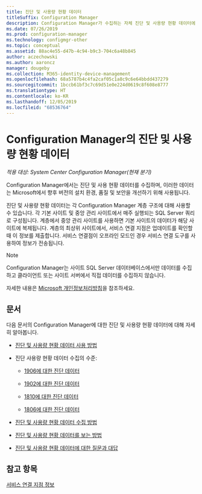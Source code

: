 ```yaml
---
title: 진단 및 사용량 현황 데이터
titleSuffix: Configuration Manager
description: Configuration Manager가 수집하는 자체 진단 및 사용량 현황 데이터에 대해 알아봅니다.
ms.date: 07/26/2019
ms.prod: configuration-manager
ms.technology: configmgr-other
ms.topic: conceptual
ms.assetid: 88ac4e55-d47b-4c94-b9c3-704c6a48b845
author: aczechowski
ms.author: aaroncz
manager: dougeby
ms.collection: M365-identity-device-management
ms.openlocfilehash: 68a5787b4c4fa2caf05c1a8c9c6e64bbdd437279
ms.sourcegitcommit: 1bccb61bf3c7c69d51e0e224d0619c8f608e8777
ms.translationtype: HT
ms.contentlocale: ko-KR
ms.lasthandoff: 12/05/2019
ms.locfileid: "68536764"
---
```

# <a name="diagnostics-and-usage-data-for-configuration-manager"></a>Configuration Manager의 진단 및 사용량 현황 데이터

*적용 대상: System Center Configuration Manager(현재 분기)*

Configuration Manager에서는 진단 및 사용 현황 데이터를 수집하며, 이러한 데이터는 Microsoft에서 향후 버전의 설치 환경, 품질 및 보안을 개선하기 위해 사용됩니다.  

진단 및 사용량 현황 데이터는 각 Configuration Manager 계층 구조에 대해 사용할 수 있습니다. 각 기본 사이트 및 중앙 관리 사이트에서 매주 실행되는 SQL Server 쿼리로 구성됩니다. 계층에서 중앙 관리 사이트를 사용하면 기본 사이트의 데이터가 해당 사이트에 복제됩니다. 계층의 최상위 사이트에서, 서비스 연결 지점은 업데이트를 확인할 때 이 정보를 제출합니다. 서비스 연결점이 오프라인 모드인 경우 서비스 연결 도구를 사용하여 정보가 전송됩니다.  

> [!NOTE]  
> Configuration Manager는 사이트 SQL Server 데이터베이스에서만 데이터를 수집하고 클라이언트 또는 사이트 서버에서 직접 데이터를 수집하지 않습니다.  

자세한 내용은 [Microsoft 개인정보처리방침](https://go.microsoft.com/fwlink/?LinkID=626527)을 참조하세요.  

## <a name="articles"></a>문서

다음 문서의 Configuration Manager에 대한 진단 및 사용량 현황 데이터에 대해 자세히 알아봅니다.  

- [진단 및 사용량 현황 데이터 사용 방법](/sccm/core/plan-design/diagnostics/how-diagnostics-and-usage-data-is-used)  

- 진단 사용량 현황 데이터 수집의 수준:

    - [1906에 대한 진단 데이터](/sccm/core/plan-design/diagnostics/levels-of-diagnostic-usage-data-collection-1906)  

    - [1902에 대한 진단 데이터](/sccm/core/plan-design/diagnostics/levels-of-diagnostic-usage-data-collection-1902)  

    - [1810에 대한 진단 데이터](/sccm/core/plan-design/diagnostics/levels-of-diagnostic-usage-data-collection-1810)  

    - [1806에 대한 진단 데이터](/sccm/core/plan-design/diagnostics/levels-of-diagnostic-usage-data-collection-1806)  

- [진단 및 사용량 현황 데이터 수집 방법](/sccm/core/plan-design/diagnostics/how-diagnostics-and-usage-data-is-collected)  

- [진단 및 사용량 현황 데이터를 보는 방법](/sccm/core/plan-design/diagnostics/view-diagnostics-and-usage-data)  

- [진단 및 사용량 현황 데이터에 대한 질문과 대답](/sccm/core/understand/frequently-asked-questions-about-diagnostics-and-usage-data)  


## <a name="see-also"></a>참고 항목

[서비스 연결 지점 정보](/sccm/core/servers/deploy/configure/about-the-service-connection-point)
